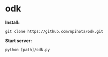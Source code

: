 ﻿# odk

**Install:**

```
git clone https://github.com/npihota/odk.git
```

**Start server:**

```
python [path]/odk.py
```
